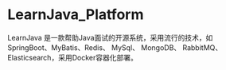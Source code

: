 # LearnJava_Platform
LearnJava 是一款帮助Java面试的开源系统，采用流行的技术，如 SpringBoot、MyBatis、Redis、 MySql、 MongoDB、 RabbitMQ、Elasticsearch，采用Docker容器化部署。
